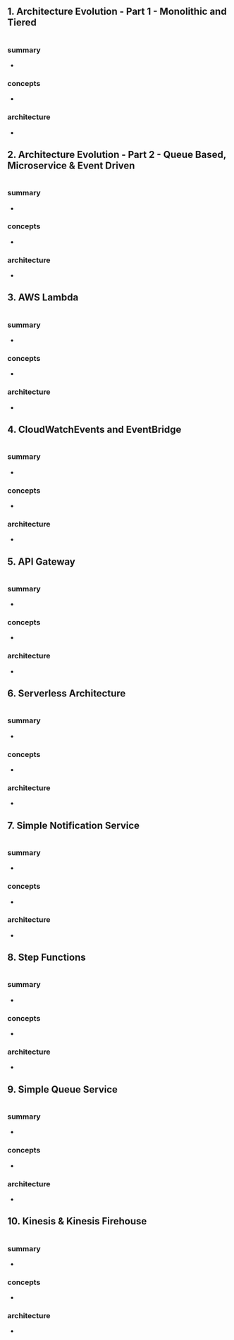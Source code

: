 ## 1. Architecture Evolution - Part 1 - Monolithic and Tiered

#

### summary

-

### concepts

-

### architecture

-

## 2. Architecture Evolution - Part 2 - Queue Based, Microservice & Event Driven

#

### summary

-

### concepts

-

### architecture

-

## 3. AWS Lambda

#

### summary

-

### concepts

-

### architecture

-

## 4. CloudWatchEvents and EventBridge

#

### summary

-

### concepts

-

### architecture

-

## 5. API Gateway

#

### summary

-

### concepts

-

### architecture

-

## 6. Serverless Architecture

#

### summary

-

### concepts

-

### architecture

-

## 7. Simple Notification Service

#

### summary

-

### concepts

-

### architecture

-

## 8. Step Functions

#

### summary

-

### concepts

-

### architecture

-

## 9. Simple Queue Service

#

### summary

-

### concepts

-

### architecture

-

## 10. Kinesis & Kinesis Firehouse

#

### summary

-

### concepts

-

### architecture

-
